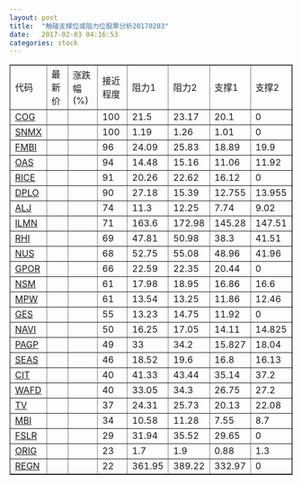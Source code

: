 ```yaml
---
layout: post
title:  "触碰支撑位或阻力位股票分析20170203"
date:   2017-02-03 04:16:53
categories: stock
---
```

<script type="text/javascript">
var stockList = []
stockList.push('gb_cog');
stockList.push('gb_snmx');
stockList.push('gb_fmbi');
stockList.push('gb_oas');
stockList.push('gb_rice');
stockList.push('gb_dplo');
stockList.push('gb_alj');
stockList.push('gb_ilmn');
stockList.push('gb_rhi');
stockList.push('gb_nus');
stockList.push('gb_gpor');
stockList.push('gb_nsm');
stockList.push('gb_mpw');
stockList.push('gb_ges');
stockList.push('gb_navi');
stockList.push('gb_pagp');
stockList.push('gb_seas');
stockList.push('gb_cit');
stockList.push('gb_wafd');
stockList.push('gb_tv');
stockList.push('gb_mbi');
stockList.push('gb_fslr');
stockList.push('gb_orig');
stockList.push('gb_regn');
</script>
<table border="1">
 <tr>
 <td>代码</td>
 <td>最新价</td>
 <td>涨跌幅(%)</td>
 <td>接近程度</td>
 <td>阻力1</td>
 <td>阻力2</td>
 <td>支撑1</td>
 <td>支撑2</td>
</tr>
  <tr id="cog" class="red">
  <td><a href="http://stock.finance.sina.com.cn/usstock/quotes/COG.html" target="_blank">COG</a></td><td></td><td></td><td>100</td><td>21.5</td><td>23.17</td><td>20.1</td><td>0</td></tr>
  <tr id="snmx" class="red">
  <td><a href="http://stock.finance.sina.com.cn/usstock/quotes/SNMX.html" target="_blank">SNMX</a></td><td></td><td></td><td>100</td><td>1.19</td><td>1.26</td><td>1.01</td><td>0</td></tr>
  <tr id="fmbi" class="red">
  <td><a href="http://stock.finance.sina.com.cn/usstock/quotes/FMBI.html" target="_blank">FMBI</a></td><td></td><td></td><td>96</td><td>24.09</td><td>25.83</td><td>18.89</td><td>19.9</td></tr>
  <tr id="oas" class="red">
  <td><a href="http://stock.finance.sina.com.cn/usstock/quotes/OAS.html" target="_blank">OAS</a></td><td></td><td></td><td>94</td><td>14.48</td><td>15.16</td><td>11.06</td><td>11.92</td></tr>
  <tr id="rice" class="red">
  <td><a href="http://stock.finance.sina.com.cn/usstock/quotes/RICE.html" target="_blank">RICE</a></td><td></td><td></td><td>91</td><td>20.26</td><td>22.62</td><td>16.12</td><td>0</td></tr>
  <tr id="dplo" class="green">
  <td><a href="http://stock.finance.sina.com.cn/usstock/quotes/DPLO.html" target="_blank">DPLO</a></td><td></td><td></td><td>90</td><td>27.18</td><td>15.39</td><td>12.755</td><td>13.955</td></tr>
  <tr id="alj" class="red">
  <td><a href="http://stock.finance.sina.com.cn/usstock/quotes/ALJ.html" target="_blank">ALJ</a></td><td></td><td></td><td>74</td><td>11.3</td><td>12.25</td><td>7.74</td><td>9.02</td></tr>
  <tr id="ilmn" class="red">
  <td><a href="http://stock.finance.sina.com.cn/usstock/quotes/ILMN.html" target="_blank">ILMN</a></td><td></td><td></td><td>71</td><td>163.6</td><td>172.98</td><td>145.28</td><td>147.51</td></tr>
  <tr id="rhi" class="red">
  <td><a href="http://stock.finance.sina.com.cn/usstock/quotes/RHI.html" target="_blank">RHI</a></td><td></td><td></td><td>69</td><td>47.81</td><td>50.98</td><td>38.3</td><td>41.51</td></tr>
  <tr id="nus" class="red">
  <td><a href="http://stock.finance.sina.com.cn/usstock/quotes/NUS.html" target="_blank">NUS</a></td><td></td><td></td><td>68</td><td>52.75</td><td>55.08</td><td>48.96</td><td>41.96</td></tr>
  <tr id="gpor" class="green">
  <td><a href="http://stock.finance.sina.com.cn/usstock/quotes/GPOR.html" target="_blank">GPOR</a></td><td></td><td></td><td>66</td><td>22.59</td><td>22.35</td><td>20.44</td><td>0</td></tr>
  <tr id="nsm" class="red">
  <td><a href="http://stock.finance.sina.com.cn/usstock/quotes/NSM.html" target="_blank">NSM</a></td><td></td><td></td><td>61</td><td>17.98</td><td>18.95</td><td>16.86</td><td>16.6</td></tr>
  <tr id="mpw" class="green">
  <td><a href="http://stock.finance.sina.com.cn/usstock/quotes/MPW.html" target="_blank">MPW</a></td><td></td><td></td><td>61</td><td>13.54</td><td>13.25</td><td>11.86</td><td>12.46</td></tr>
  <tr id="ges" class="red">
  <td><a href="http://stock.finance.sina.com.cn/usstock/quotes/GES.html" target="_blank">GES</a></td><td></td><td></td><td>55</td><td>13.23</td><td>14.75</td><td>11.92</td><td>0</td></tr>
  <tr id="navi" class="green">
  <td><a href="http://stock.finance.sina.com.cn/usstock/quotes/NAVI.html" target="_blank">NAVI</a></td><td></td><td></td><td>50</td><td>16.25</td><td>17.05</td><td>14.11</td><td>14.825</td></tr>
  <tr id="pagp" class="green">
  <td><a href="http://stock.finance.sina.com.cn/usstock/quotes/PAGP.html" target="_blank">PAGP</a></td><td></td><td></td><td>49</td><td>33</td><td>34.2</td><td>15.827</td><td>18.04</td></tr>
  <tr id="seas" class="red">
  <td><a href="http://stock.finance.sina.com.cn/usstock/quotes/SEAS.html" target="_blank">SEAS</a></td><td></td><td></td><td>46</td><td>18.52</td><td>19.6</td><td>16.8</td><td>16.13</td></tr>
  <tr id="cit" class="red">
  <td><a href="http://stock.finance.sina.com.cn/usstock/quotes/CIT.html" target="_blank">CIT</a></td><td></td><td></td><td>40</td><td>41.33</td><td>43.44</td><td>35.14</td><td>37.2</td></tr>
  <tr id="wafd" class="red">
  <td><a href="http://stock.finance.sina.com.cn/usstock/quotes/WAFD.html" target="_blank">WAFD</a></td><td></td><td></td><td>40</td><td>33.05</td><td>34.3</td><td>26.75</td><td>27.2</td></tr>
  <tr id="tv" class="green">
  <td><a href="http://stock.finance.sina.com.cn/usstock/quotes/TV.html" target="_blank">TV</a></td><td></td><td></td><td>37</td><td>24.31</td><td>25.73</td><td>20.13</td><td>22.08</td></tr>
  <tr id="mbi" class="red">
  <td><a href="http://stock.finance.sina.com.cn/usstock/quotes/MBI.html" target="_blank">MBI</a></td><td></td><td></td><td>34</td><td>10.58</td><td>11.28</td><td>7.55</td><td>8.7</td></tr>
  <tr id="fslr" class="red">
  <td><a href="http://stock.finance.sina.com.cn/usstock/quotes/FSLR.html" target="_blank">FSLR</a></td><td></td><td></td><td>29</td><td>31.94</td><td>35.52</td><td>29.65</td><td>0</td></tr>
  <tr id="orig" class="green">
  <td><a href="http://stock.finance.sina.com.cn/usstock/quotes/ORIG.html" target="_blank">ORIG</a></td><td></td><td></td><td>23</td><td>1.7</td><td>1.9</td><td>0.88</td><td>1.3</td></tr>
  <tr id="regn" class="red">
  <td><a href="http://stock.finance.sina.com.cn/usstock/quotes/REGN.html" target="_blank">REGN</a></td><td></td><td></td><td>22</td><td>361.95</td><td>389.22</td><td>332.97</td><td>0</td></tr>
</table>
